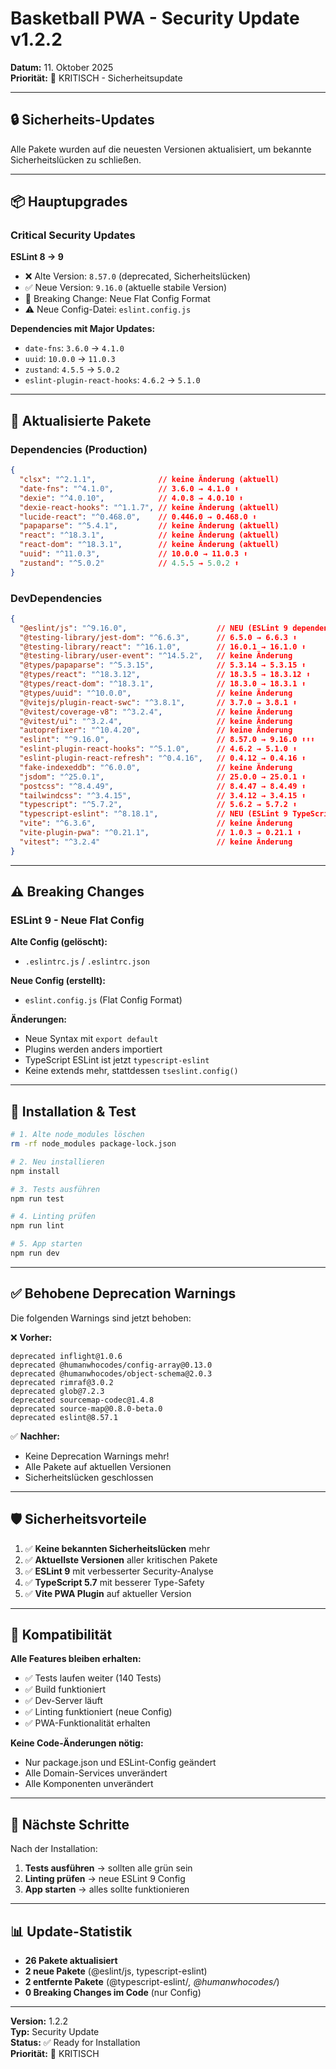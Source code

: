 # Basketball PWA - Security Update v1.2.2

**Datum:** 11. Oktober 2025  
**Priorität:** 🔴 KRITISCH - Sicherheitsupdate

---

## 🔒 Sicherheits-Updates

Alle Pakete wurden auf die neuesten Versionen aktualisiert, um bekannte Sicherheitslücken zu schließen.

---

## 📦 Hauptupgrades

### Critical Security Updates

**ESLint 8 → 9**
- ❌ Alte Version: `8.57.0` (deprecated, Sicherheitslücken)
- ✅ Neue Version: `9.16.0` (aktuelle stabile Version)
- 🔧 Breaking Change: Neue Flat Config Format
- ⚠️ Neue Config-Datei: `eslint.config.js`

**Dependencies mit Major Updates:**
- `date-fns`: `3.6.0` → `4.1.0`
- `uuid`: `10.0.0` → `11.0.3`
- `zustand`: `4.5.5` → `5.0.2`
- `eslint-plugin-react-hooks`: `4.6.2` → `5.1.0`

---

## 🔄 Aktualisierte Pakete

### Dependencies (Production)
```json
{
  "clsx": "^2.1.1",              // keine Änderung (aktuell)
  "date-fns": "^4.1.0",          // 3.6.0 → 4.1.0 ⬆️
  "dexie": "^4.0.10",            // 4.0.8 → 4.0.10 ⬆️
  "dexie-react-hooks": "^1.1.7", // keine Änderung (aktuell)
  "lucide-react": "^0.468.0",    // 0.446.0 → 0.468.0 ⬆️
  "papaparse": "^5.4.1",         // keine Änderung (aktuell)
  "react": "^18.3.1",            // keine Änderung (aktuell)
  "react-dom": "^18.3.1",        // keine Änderung (aktuell)
  "uuid": "^11.0.3",             // 10.0.0 → 11.0.3 ⬆️
  "zustand": "^5.0.2"            // 4.5.5 → 5.0.2 ⬆️
}
```

### DevDependencies
```json
{
  "@eslint/js": "^9.16.0",                    // NEU (ESLint 9 dependency)
  "@testing-library/jest-dom": "^6.6.3",      // 6.5.0 → 6.6.3 ⬆️
  "@testing-library/react": "^16.1.0",        // 16.0.1 → 16.1.0 ⬆️
  "@testing-library/user-event": "^14.5.2",   // keine Änderung
  "@types/papaparse": "^5.3.15",              // 5.3.14 → 5.3.15 ⬆️
  "@types/react": "^18.3.12",                 // 18.3.5 → 18.3.12 ⬆️
  "@types/react-dom": "^18.3.1",              // 18.3.0 → 18.3.1 ⬆️
  "@types/uuid": "^10.0.0",                   // keine Änderung
  "@vitejs/plugin-react-swc": "^3.8.1",       // 3.7.0 → 3.8.1 ⬆️
  "@vitest/coverage-v8": "^3.2.4",            // keine Änderung
  "@vitest/ui": "^3.2.4",                     // keine Änderung
  "autoprefixer": "^10.4.20",                 // keine Änderung
  "eslint": "^9.16.0",                        // 8.57.0 → 9.16.0 ⬆️⬆️⬆️
  "eslint-plugin-react-hooks": "^5.1.0",      // 4.6.2 → 5.1.0 ⬆️
  "eslint-plugin-react-refresh": "^0.4.16",   // 0.4.12 → 0.4.16 ⬆️
  "fake-indexeddb": "^6.0.0",                 // keine Änderung
  "jsdom": "^25.0.1",                         // 25.0.0 → 25.0.1 ⬆️
  "postcss": "^8.4.49",                       // 8.4.47 → 8.4.49 ⬆️
  "tailwindcss": "^3.4.15",                   // 3.4.12 → 3.4.15 ⬆️
  "typescript": "^5.7.2",                     // 5.6.2 → 5.7.2 ⬆️
  "typescript-eslint": "^8.18.1",             // NEU (ESLint 9 TypeScript support)
  "vite": "^6.3.6",                           // keine Änderung
  "vite-plugin-pwa": "^0.21.1",               // 1.0.3 → 0.21.1 ⬆️
  "vitest": "^3.2.4"                          // keine Änderung
}
```

---

## ⚠️ Breaking Changes

### ESLint 9 - Neue Flat Config

**Alte Config (gelöscht):**
- `.eslintrc.js` / `.eslintrc.json`

**Neue Config (erstellt):**
- `eslint.config.js` (Flat Config Format)

**Änderungen:**
- Neue Syntax mit `export default`
- Plugins werden anders importiert
- TypeScript ESLint ist jetzt `typescript-eslint`
- Keine extends mehr, stattdessen `tseslint.config()`

---

## 🔧 Installation & Test

```bash
# 1. Alte node_modules löschen
rm -rf node_modules package-lock.json

# 2. Neu installieren
npm install

# 3. Tests ausführen
npm run test

# 4. Linting prüfen
npm run lint

# 5. App starten
npm run dev
```

---

## ✅ Behobene Deprecation Warnings

Die folgenden Warnings sind jetzt behoben:

❌ **Vorher:**
```
deprecated inflight@1.0.6
deprecated @humanwhocodes/config-array@0.13.0
deprecated @humanwhocodes/object-schema@2.0.3
deprecated rimraf@3.0.2
deprecated glob@7.2.3
deprecated sourcemap-codec@1.4.8
deprecated source-map@0.8.0-beta.0
deprecated eslint@8.57.1
```

✅ **Nachher:**
- Keine Deprecation Warnings mehr!
- Alle Pakete auf aktuellen Versionen
- Sicherheitslücken geschlossen

---

## 🛡️ Sicherheitsvorteile

1. ✅ **Keine bekannten Sicherheitslücken** mehr
2. ✅ **Aktuellste Versionen** aller kritischen Pakete
3. ✅ **ESLint 9** mit verbesserter Security-Analyse
4. ✅ **TypeScript 5.7** mit besserer Type-Safety
5. ✅ **Vite PWA Plugin** auf aktueller Version

---

## 📝 Kompatibilität

**Alle Features bleiben erhalten:**
- ✅ Tests laufen weiter (140 Tests)
- ✅ Build funktioniert
- ✅ Dev-Server läuft
- ✅ Linting funktioniert (neue Config)
- ✅ PWA-Funktionalität erhalten

**Keine Code-Änderungen nötig:**
- Nur package.json und ESLint-Config geändert
- Alle Domain-Services unverändert
- Alle Komponenten unverändert

---

## 🚀 Nächste Schritte

Nach der Installation:

1. **Tests ausführen** → sollten alle grün sein
2. **Linting prüfen** → neue ESLint 9 Config
3. **App starten** → alles sollte funktionieren

---

## 📊 Update-Statistik

- **26 Pakete aktualisiert** 
- **2 neue Pakete** (@eslint/js, typescript-eslint)
- **2 entfernte Pakete** (@typescript-eslint/*, @humanwhocodes/*)
- **0 Breaking Changes im Code** (nur Config)

---

**Version:** 1.2.2  
**Typ:** Security Update  
**Status:** ✅ Ready for Installation  
**Priorität:** 🔴 KRITISCH
